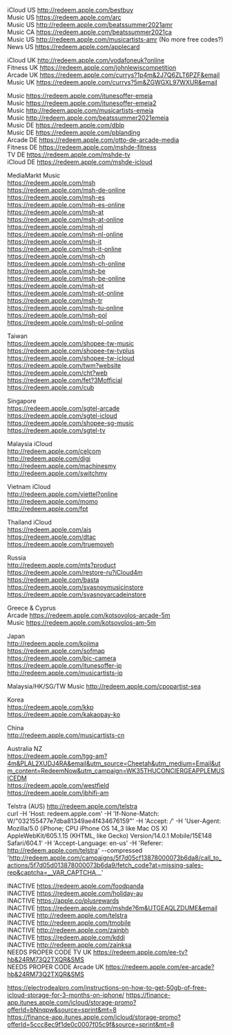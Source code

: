 iCloud US http://redeem.apple.com/bestbuy  
Music US https://redeem.apple.com/arc  
Music US http://redeem.apple.com/beatssummer2021amr  
Music CA https://redeem.apple.com/beatssummer2021ca    
Music US http://redeem.apple.com/musicartists-amr  (No more free codes?)  
News US https://redeem.apple.com/applecard  

iCloud UK http://redeem.apple.com/vodafoneuk?online  
Fitness UK https://redeem.apple.com/johnlewiscompetition  
Arcade UK https://redeem.apple.com/currys?1p4m&2J7Q6ZLT6PZF&email  
Music UK https://redeem.apple.com/currys?5m&ZGWGXL97WXUR&email  

Music https://redeem.apple.com/itunesoffer-emeia  
Music https://redeem.apple.com/itunesoffer-emeia2   
Music http://redeem.apple.com/musicartists-emeia  
Music http://redeem.apple.com/beatssummer2021emeia  
Music DE https://redeem.apple.com/dblp   
Music DE https://redeem.apple.com/pblanding    
Arcade DE https://redeem.apple.com/otto-de-arcade-media    
Fitness DE https://redeem.apple.com/mshde-fitness    
TV DE https://redeem.apple.com/mshde-tv    
iCloud DE https://redeem.apple.com/mshde-icloud    

MediaMarkt Music  
https://redeem.apple.com/msh  
https://redeem.apple.com/msh-de-online  
https://redeem.apple.com/msh-es  
https://redeem.apple.com/msh-es-online  
https://redeem.apple.com/msh-at  
https://redeem.apple.com/msh-at-online  
https://redeem.apple.com/msh-nl  
https://redeem.apple.com/msh-nl-online  
https://redeem.apple.com/msh-it  
https://redeem.apple.com/msh-it-online  
https://redeem.apple.com/msh-ch  
https://redeem.apple.com/msh-ch-online  
https://redeem.apple.com/msh-be  
https://redeem.apple.com/msh-be-online  
https://redeem.apple.com/msh-pt  
https://redeem.apple.com/msh-pt-online  
https://redeem.apple.com/msh-tr  
https://redeem.apple.com/msh-tu-online  
https://redeem.apple.com/msh-pol  
https://redeem.apple.com/msh-pl-online  

Taiwan  
https://redeem.apple.com/shopee-tw-music  
https://redeem.apple.com/shopee-tw-tvplus  
https://redeem.apple.com/shopee-tw-icloud  
https://redeem.apple.com/twm?website  
https://redeem.apple.com/cht?web  
https://redeem.apple.com/fet?3Mofficial  
https://redeem.apple.com/cub

Singapore  
https://redeem.apple.com/sgtel-arcade  
https://redeem.apple.com/sgtel-icloud  
https://redeem.apple.com/shopee-sg-music  
https://redeem.apple.com/sgtel-tv

Malaysia iCloud  
http://redeem.apple.com/celcom  
http://redeem.apple.com/digi  
http://redeem.apple.com/machinesmy  
http://redeem.apple.com/switchmy  

Vietnam iCloud  
http://redeem.apple.com/viettel?online  
http://redeem.apple.com/momo  
http://redeem.apple.com/fpt  

Thailand iCloud  
https://redeem.apple.com/ais  
https://redeem.apple.com/dtac  
https://redeem.apple.com/truemoveh  

Russia  
http://redeem.apple.com/mts?product  
https://redeem.apple.com/restore-ru?iCloud4m  
https://redeem.apple.com/basta  
https://redeem.apple.com/svasnoymusicinstore
https://redeem.apple.com/svasnoyarcadeinstore

Greece & Cyprus  
Arcade https://redeem.apple.com/kotsovolos-arcade-5m  
Music https://redeem.apple.com/kotsovolos-am-5m  

Japan  
http://redeem.apple.com/kojima  
https://redeem.apple.com/sofmap  
https://redeem.apple.com/bic-camera  
https://redeem.apple.com/itunesoffer-jp  
http://redeem.apple.com/musicartists-jp  

Malaysia/HK/SG/TW Music
http://redeem.apple.com/cpopartist-sea  

Korea  
https://redeem.apple.com/kkp  
https://redeem.apple.com/kakaopay-ko  

China  
http://redeem.apple.com/musicartists-cn  

Australia NZ  
https://redeem.apple.com/tgg-am?4m&PLAL2XUDJ4RA&email&utm_source=Cheetah&utm_medium=Email&utm_content=RedeemNow&utm_campaign=WK35THUCONCIERGEAPPLEMUSICEDM  
https://redeem.apple.com/westfield  
https://redeem.apple.com/jbhifi-am  

Telstra (AUS) http://redeem.apple.com/telstra  
curl -H 'Host: redeem.apple.com' -H 'If-None-Match: W/"032155477e7dba81349ae4f434676159"' -H 'Accept: */*' -H 'User-Agent: Mozilla/5.0 (iPhone; CPU iPhone OS 14_3 like Mac OS X) AppleWebKit/605.1.15 (KHTML, like Gecko) Version/14.0.1 Mobile/15E148 Safari/604.1' -H 'Accept-Language: en-us' -H 'Referer: http://redeem.apple.com/telstra' --compressed 'http://redeem.apple.com/campaigns/5f7d05cf13878000073b6da8/call_to_actions/5f7d05d013878000073b6da9/fetch_code?at=missing-sales-rep&captcha=__VAR_CAPTCHA__'  



INACTIVE https://redeem.apple.com/foodpanda  
INACTIVE https://redeem.apple.com/holiday-au  
INACTIVE https://apple.co/plusrewards  
INACTIVE https://redeem.apple.com/mshde?6m&UTGEAQLZDUME&email  
INACTIVE http://redeem.apple.com/telstra  
INACTIVE http://redeem.apple.com/tmobile  
INACTIVE http://redeem.apple.com/zainbh  
INACTIVE https://redeem.apple.com/kddi  
INACTIVE http://redeem.apple.com/zainksa  
NEEDS PROPER CODE TV UK https://redeem.apple.com/ee-tv?hb&24RM73Q2TXQR&SMS  
NEEDS PROPER CODE Arcade UK https://redeem.apple.com/ee-arcade?hb&24RM73Q2TXQR&SMS  

https://electrodealpro.com/instructions-on-how-to-get-50gb-of-free-icloud-storage-for-3-months-on-iphone/ 
https://finance-app.itunes.apple.com/icloud/storage-promo?offerId=bNnqpw&source=sprint&mt=8  
https://finance-app.itunes.apple.com/icloud/storage-promo?offerId=5ccc8ec9f1de0c0007f05c9f&source=sprint&mt=8  
